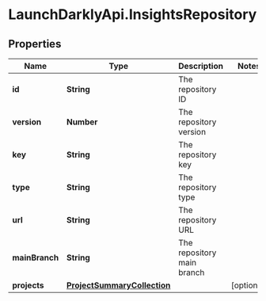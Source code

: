 # LaunchDarklyApi.InsightsRepository

## Properties

Name | Type | Description | Notes
------------ | ------------- | ------------- | -------------
**id** | **String** | The repository ID | 
**version** | **Number** | The repository version | 
**key** | **String** | The repository key | 
**type** | **String** | The repository type | 
**url** | **String** | The repository URL | 
**mainBranch** | **String** | The repository main branch | 
**projects** | [**ProjectSummaryCollection**](ProjectSummaryCollection.md) |  | [optional] 


